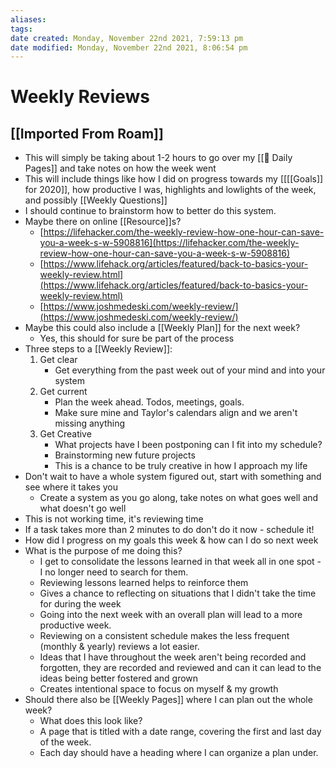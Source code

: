 ```yaml
---
aliases: 
tags: 
date created: Monday, November 22nd 2021, 7:59:13 pm
date modified: Monday, November 22nd 2021, 8:06:54 pm
---
```


# Weekly Reviews

## [[Imported From Roam]]

- This will simply be taking about 1-2 hours to go over my [[📅 Daily Pages]] and take notes on how the week went
- This will include things like how I did on progress towards my [[[[Goals]] for 2020]], how productive I was, highlights and lowlights of the week, and possibly [[Weekly Questions]]
- I should continue to brainstorm how to better do this system.
- Maybe there on online [[Resource]]s?
	- [https://lifehacker.com/the-weekly-review-how-one-hour-can-save-you-a-week-s-w-5908816](https://lifehacker.com/the-weekly-review-how-one-hour-can-save-you-a-week-s-w-5908816)
	- [https://www.lifehack.org/articles/featured/back-to-basics-your-weekly-review.html](https://www.lifehack.org/articles/featured/back-to-basics-your-weekly-review.html)
	- [https://www.joshmedeski.com/weekly-review/](https://www.joshmedeski.com/weekly-review/)
- Maybe this could also include a [[Weekly Plan]] for the next week?
	- Yes, this should for sure be part of the process
- Three steps to a [[Weekly Review]]:
	1. Get clear
		- Get everything from the past week out of your mind and into your system
	2. Get current
		- Plan the week ahead. Todos, meetings, goals.
		- Make sure mine and Taylor's calendars align and we aren't missing anything
	3. Get Creative
		- What projects have I been postponing can I fit into my schedule?
		- Brainstorming new future projects
		- This is a chance to be truly creative in how I approach my life
- Don't wait to have a whole system figured out, start with something and see where it takes you
	- Create a system as you go along, take notes on what goes well and what doesn't go well
- This is not working time, it's reviewing time
- If a task takes more than 2 minutes to do don't do it now - schedule it!
- How did I progress on my goals this week & how can I do so next week
- What is the purpose of me doing this?
	- I get to consolidate the lessons learned in that week all in one spot - I no longer need to search for them.
	- Reviewing lessons learned helps to reinforce them
	- Gives a chance to reflecting on situations that I didn't take the time for during the week
	- Going into the next week with an overall plan will lead to a more productive week.
	- Reviewing on a consistent schedule makes the less frequent (monthly & yearly) reviews a lot easier.
	- Ideas that I have throughout the week aren't being recorded and forgotten, they are recorded and reviewed and can it can lead to the ideas being better fostered and grown
	- Creates intentional space to focus on myself & my growth
- Should there also be [[Weekly Pages]] where I can plan out the whole week?
	- What does this look like?
	- A page that is titled with a date range, covering the first and last day of the week.
	- Each day should have a heading where I can organize a plan under.
